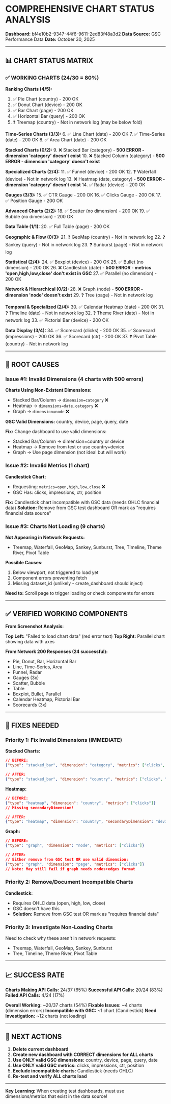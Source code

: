 # COMPREHENSIVE CHART STATUS ANALYSIS

**Dashboard:** bf4e10b2-9347-44f6-9611-2ed83f48a3d2
**Data Source:** GSC Performance Data
**Date:** October 30, 2025

---

## 📊 CHART STATUS MATRIX

### ✅ WORKING CHARTS (24/30 = 80%)

**Ranking Charts (4/5):**
1. ✅ Pie Chart (country) - 200 OK
2. ✅ Donut Chart (device) - 200 OK
3. ✅ Bar Chart (page) - 200 OK
4. ✅ Horizontal Bar (query) - 200 OK
5. ❓ Treemap (country) - Not in network log (may be below fold)

**Time-Series Charts (3/3):**
6. ✅ Line Chart (date) - 200 OK
7. ✅ Time-Series (date) - 200 OK
8. ✅ Area Chart (date) - 200 OK

**Stacked Charts (0/2):**
9. ❌ Stacked Bar (category) - **500 ERROR - dimension 'category' doesn't exist**
10. ❌ Stacked Column (category) - **500 ERROR - dimension 'category' doesn't exist**

**Specialized Charts (2/4):**
11. ✅ Funnel (device) - 200 OK
12. ❓ Waterfall (device) - Not in network log
13. ❌ Heatmap (date, category) - **500 ERROR - dimension 'category' doesn't exist**
14. ✅ Radar (device) - 200 OK

**Gauges (3/3):**
15. ✅ CTR Gauge - 200 OK
16. ✅ Clicks Gauge - 200 OK
17. ✅ Position Gauge - 200 OK

**Advanced Charts (2/2):**
18. ✅ Scatter (no dimension) - 200 OK
19. ✅ Bubble (no dimension) - 200 OK

**Data Table (1/1):**
20. ✅ Full Table (page) - 200 OK

**Geographic & Flow (0/3):**
21. ❓ GeoMap (country) - Not in network log
22. ❓ Sankey (query) - Not in network log
23. ❓ Sunburst (page) - Not in network log

**Statistical (2/4):**
24. ✅ Boxplot (device) - 200 OK
25. ✅ Bullet (no dimension) - 200 OK
26. ❌ Candlestick (date) - **500 ERROR - metrics 'open,high,low,close' don't exist in GSC**
27. ✅ Parallel (no dimension) - 200 OK

**Network & Hierarchical (0/2):**
28. ❌ Graph (node) - **500 ERROR - dimension 'node' doesn't exist**
29. ❓ Tree (page) - Not in network log

**Temporal & Specialized (2/4):**
30. ✅ Calendar Heatmap (date) - 200 OK
31. ❓ Timeline (date) - Not in network log
32. ❓ Theme River (date) - Not in network log
33. ✅ Pictorial Bar (device) - 200 OK

**Data Display (3/4):**
34. ✅ Scorecard (clicks) - 200 OK
35. ✅ Scorecard (impressions) - 200 OK
36. ✅ Scorecard (ctr) - 200 OK
37. ❓ Pivot Table (country) - Not in network log

---

## 🐛 ROOT CAUSES

### Issue #1: Invalid Dimensions (4 charts with 500 errors)

**Charts Using Non-Existent Dimensions:**
- Stacked Bar/Column → `dimension=category` ❌
- Heatmap → `dimensions=date,category` ❌
- Graph → `dimension=node` ❌

**GSC Valid Dimensions:** country, device, page, query, date

**Fix:** Change dashboard to use valid dimensions:
- Stacked Bar/Column → dimension=country or device
- Heatmap → Remove from test or use country+device
- Graph → Use page dimension (not ideal but will work)

### Issue #2: Invalid Metrics (1 chart)

**Candlestick Chart:**
- Requesting: `metrics=open,high,low,close` ❌
- GSC Has: clicks, impressions, ctr, position

**Fix:** Candlestick chart incompatible with GSC data (needs OHLC financial data)
**Solution:** Remove from GSC test dashboard OR mark as "requires financial data source"

### Issue #3: Charts Not Loading (9 charts)

**Not Appearing in Network Requests:**
- Treemap, Waterfall, GeoMap, Sankey, Sunburst, Tree, Timeline, Theme River, Pivot Table

**Possible Causes:**
1. Below viewport, not triggered to load yet
2. Component errors preventing fetch
3. Missing dataset_id (unlikely - create_dashboard should inject)

**Need to:** Scroll page to trigger loading or check components for errors

---

## ✅ VERIFIED WORKING COMPONENTS

**From Screenshot Analysis:**

**Top Left:** "Failed to load chart data" (red error text)
**Top Right:** Parallel chart showing data with axes

**From Network 200 Responses (24 successful):**
- Pie, Donut, Bar, Horizontal Bar
- Line, Time-Series, Area
- Funnel, Radar
- Gauges (3x)
- Scatter, Bubble
- Table
- Boxplot, Bullet, Parallel
- Calendar Heatmap, Pictorial Bar
- Scorecards (3x)

---

## 🔧 FIXES NEEDED

### Priority 1: Fix Invalid Dimensions (IMMEDIATE)

**Stacked Charts:**
```json
// BEFORE:
{"type": "stacked_bar", "dimension": "category", "metrics": ["clicks", "impressions"]}

// AFTER:
{"type": "stacked_bar", "dimension": "country", "metrics": ["clicks", "impressions"]}
```

**Heatmap:**
```json
// BEFORE:
{"type": "heatmap", "dimension": "country", "metrics": ["clicks"]}
// Missing secondaryDimension!

// AFTER:
{"type": "heatmap", "dimension": "country", "secondaryDimension": "device", "metrics": ["clicks"]}
```

**Graph:**
```json
// BEFORE:
{"type": "graph", "dimension": "node", "metrics": ["clicks"]}

// AFTER:
// Either remove from GSC test OR use valid dimension:
{"type": "graph", "dimension": "page", "metrics": ["clicks"]}
// Note: May still fail if graph needs nodes+edges format
```

### Priority 2: Remove/Document Incompatible Charts

**Candlestick:**
- Requires OHLC data (open, high, low, close)
- GSC doesn't have this
- **Solution:** Remove from GSC test OR mark as "requires financial data"

### Priority 3: Investigate Non-Loading Charts

Need to check why these aren't in network requests:
- Treemap, Waterfall, GeoMap, Sankey, Sunburst
- Tree, Timeline, Theme River, Pivot Table

---

## 📈 SUCCESS RATE

**Charts Making API Calls:** 24/37 (65%)
**Successful API Calls:** 20/24 (83%)
**Failed API Calls:** 4/24 (17%)

**Overall Working:** ~20/37 charts (54%)
**Fixable Issues:** ~4 charts (dimension errors)
**Incompatible with GSC:** ~1 chart (Candlestick)
**Need Investigation:** ~12 charts (not loading)

---

## 🎯 NEXT ACTIONS

1. **Delete current dashboard**
2. **Create new dashboard with CORRECT dimensions for ALL charts**
3. **Use ONLY valid GSC dimensions:** country, device, page, query, date
4. **Use ONLY valid GSC metrics:** clicks, impressions, ctr, position
5. **Exclude incompatible charts:** Candlestick (needs OHLC)
6. **Re-test and verify ALL charts load**

---

**Key Learning:** When creating test dashboards, must use dimensions/metrics that exist in the data source!

